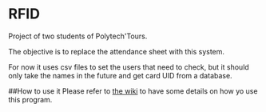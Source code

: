# RFID
Project of two students of Polytech'Tours.

The objective is to replace the attendance sheet with this system.

For now it uses csv files to set the users that need to check, but it should only take the names in the future and get card UID from a database.

##How to use it
Please refer to [the wiki](https://github.com/MrCraftCod/RFID/wiki) to have some details on how yo use this program.
